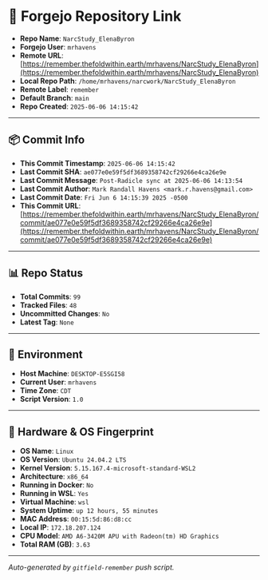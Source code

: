 # 🔗 Forgejo Repository Link

- **Repo Name**: `NarcStudy_ElenaByron`
- **Forgejo User**: `mrhavens`
- **Remote URL**: [https://remember.thefoldwithin.earth/mrhavens/NarcStudy_ElenaByron](https://remember.thefoldwithin.earth/mrhavens/NarcStudy_ElenaByron)
- **Local Repo Path**: `/home/mrhavens/narcwork/NarcStudy_ElenaByron`
- **Remote Label**: `remember`
- **Default Branch**: `main`
- **Repo Created**: `2025-06-06 14:15:42`

---

## 📦 Commit Info

- **This Commit Timestamp**: `2025-06-06 14:15:42`
- **Last Commit SHA**: `ae077e0e59f5df3689358742cf29266e4ca26e9e`
- **Last Commit Message**: `Post-Radicle sync at 2025-06-06 14:13:54`
- **Last Commit Author**: `Mark Randall Havens <mark.r.havens@gmail.com>`
- **Last Commit Date**: `Fri Jun 6 14:15:39 2025 -0500`
- **This Commit URL**: [https://remember.thefoldwithin.earth/mrhavens/NarcStudy_ElenaByron/commit/ae077e0e59f5df3689358742cf29266e4ca26e9e](https://remember.thefoldwithin.earth/mrhavens/NarcStudy_ElenaByron/commit/ae077e0e59f5df3689358742cf29266e4ca26e9e)

---

## 📊 Repo Status

- **Total Commits**: `99`
- **Tracked Files**: `48`
- **Uncommitted Changes**: `No`
- **Latest Tag**: `None`

---

## 🧭 Environment

- **Host Machine**: `DESKTOP-E5SGI58`
- **Current User**: `mrhavens`
- **Time Zone**: `CDT`
- **Script Version**: `1.0`

---

## 🧬 Hardware & OS Fingerprint

- **OS Name**: `Linux`
- **OS Version**: `Ubuntu 24.04.2 LTS`
- **Kernel Version**: `5.15.167.4-microsoft-standard-WSL2`
- **Architecture**: `x86_64`
- **Running in Docker**: `No`
- **Running in WSL**: `Yes`
- **Virtual Machine**: `wsl`
- **System Uptime**: `up 12 hours, 55 minutes`
- **MAC Address**: `00:15:5d:86:d8:cc`
- **Local IP**: `172.18.207.124`
- **CPU Model**: `AMD A6-3420M APU with Radeon(tm) HD Graphics`
- **Total RAM (GB)**: `3.63`

---

_Auto-generated by `gitfield-remember` push script._
